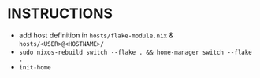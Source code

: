 # INSTRUCTIONS
- add host definition in `hosts/flake-module.nix` & `hosts/<USER>@<HOSTNAME>/`
- `sudo nixos-rebuild switch --flake . && home-manager switch --flake .`
- `init-home`
